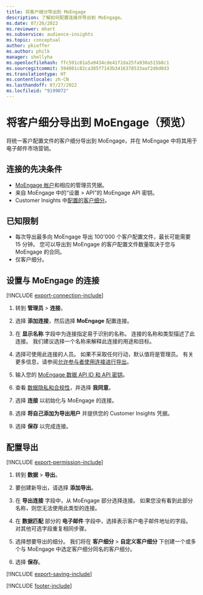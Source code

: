 ```yaml
---
title: 将客户细分导出到 MoEngage
description: 了解如何配置连接并导出到 MoEngage。
ms.date: 07/26/2022
ms.reviewer: mhart
ms.subservice: audience-insights
ms.topic: conceptual
author: pkieffer
ms.author: philk
manager: shellyha
ms.openlocfilehash: ffc591c01a5a9434cde41f2da25fa930a515b8c1
ms.sourcegitcommit: 594081c82ca385f7143b3416378533aaf2d6d0d3
ms.translationtype: HT
ms.contentlocale: zh-CN
ms.lasthandoff: 07/27/2022
ms.locfileid: "9199072"
---
```

# <a name="export-segments-to-moengage-preview"></a>将客户细分导出到 MoEngage（预览）

将统一客户配置文件的客户细分导出到 MoEngage，并在 MoEngage 中将其用于电子邮件市场营销。

## <a name="prerequisites-for-a-connection"></a>连接的先决条件

- [MoEngage 帐户](https://www.moengage.com/)和相应的管理员凭据。
- 来自 MoEngage 中的“设置 > API”的 MoEngage API 密钥。
- Customer Insights 中[配置的客户细分](segments.md)。

## <a name="known-limitations"></a>已知限制

- 每次导出最多向 MoEngage 导出 100'000 个客户配置文件，最长可能需要 15 分钟。 您可以导出到 MoEngage 的客户配置文件数量取决于您与 MoEngage 的合同。
- 仅客户细分。

## <a name="set-up-connection-to-moengage"></a>设置与 MoEngage 的连接

[!INCLUDE [export-connection-include](includes/export-connection-admn.md)]

1. 转到 **管理员** > **连接**。

1. 选择 **添加连接**，然后选择 **MoEngage** 配置连接。

1. 在 **显示名称** 字段中为连接指定易于识别的名称。 连接的名称和类型描述了此连接。 我们建议选择一个名称来解释此连接的用途和目标。

1. 选择可使用此连接的人员。 如果不采取任何行动，默认值将是管理员。 有关更多信息，请参阅[允许参与者使用连接进行导出](connections.md#allow-contributors-to-use-a-connection-for-exports)。

1. 输入您的 [MoEngage 数据 API ID 和 API 密钥](https://developers.moengage.com/hc/articles/4404674776724-Overview#:~:text=Navigate%20to%20Settings%20%3E%20APIs%20%3E%20DATA,ID%20Password%20%2D%20DATA%20API%20KEY)。

1. 查看 [数据隐私和合规性](connections.md#data-privacy-and-compliance)，并选择 **我同意**。

1. 选择 **连接** 以初始化与 MoEngage 的连接。

1. 选择 **将自己添加为导出用户** 并提供您的 Customer Insights 凭据。

1. 选择 **保存** 以完成连接。

## <a name="configure-an-export"></a>配置导出

[!INCLUDE [export-permission-include](includes/export-permission.md)]

1. 转到 **数据** > **导出**。

1. 要创建新导出，请选择 **添加导出**。

1. 在 **导出连接** 字段中，从 MoEngage 部分选择连接。 如果您没有看到此部分名称，则您无法使用此类型的连接。

1. 在 **数据匹配** 部分的 **电子邮件** 字段中，选择表示客户电子邮件地址的字段。 对其他可选字段重复相同步骤。

1. 选择想要导出的细分。 我们将在 **客户细分** > **自定义客户细分** 下创建一个或多个与 MoEngage 中选定客户细分同名的客户细分。

1. 选择 **保存**。

[!INCLUDE [export-saving-include](includes/export-saving.md)]

[!INCLUDE [footer-include](includes/footer-banner.md)]

